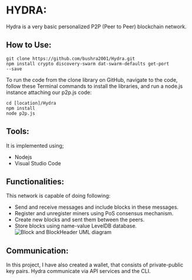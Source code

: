 # HYDRA:
Hydra is a very basic personalized P2P (Peer to Peer) blockchain network.

## How to Use:
```
git clone https://github.com/bushra2001/Hydra.git
npm install crypto discovery-swarm dat-swarm-defaults get-port
--save
```
To run the code from the clone library on GitHub, navigate to the code, follow
these Terminal commands to install the libraries, and run a node.js instance
attaching our p2p.js code:
```
cd [location]/Hydra
npm install
node p2p.js
```
## Tools:
It is implemented using;
- Nodejs
- Visual Studio Code

## Functionalities:
This network is capable of doing following:

- Send and receive messages and include blocks in these messages.
- Register and unregister miners using PoS consensus mechanism.
- Create new blocks and sent them between the peers.
- Store blocks using name-value LevelDB database. 
![Block and BlockHeader UML diagram](https://user-images.githubusercontent.com/61081924/155588613-2b0d5520-07dd-4292-b698-6db0e540cf3d.jpeg)

## Communication:
In this project, I have also created a wallet, that consists of private-public key pairs.
Hydra communicate via API services and the CLI.
